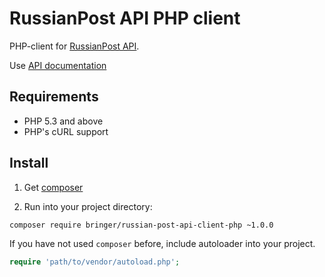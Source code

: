 # RussianPost API PHP client

PHP-client for [RussianPost API](https://otpravka.pochta.ru/).

Use [API documentation](https://otpravka.pochta.ru/specification#/main)

## Requirements

* PHP 5.3 and above
* PHP's cURL support

## Install

1) Get [composer](https://getcomposer.org/download/)

2) Run into your project directory:
```bash
composer require bringer/russian-post-api-client-php ~1.0.0
```

If you have not used `composer` before, include autoloader into your project.
```php
require 'path/to/vendor/autoload.php';
```